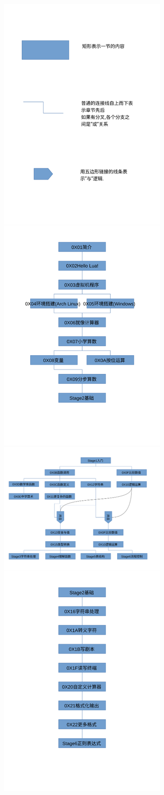 ![图例](image/Legend.svg)
![Stage1入门](image/Stage1入门.svg)
![Stage2基础](image/Stage2基础.svg)
![Stage3字符串处理](image/Stage3字符串处理.svg)